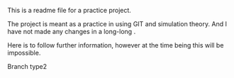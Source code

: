 This is a readme file for a practice project.

</lsThis>
The project is meant as a practice in using GIT and simulation theory.
And I have not made any changes in a long-long .

Here is to follow further information, however at the time being this will be impossible.

Branch type2
